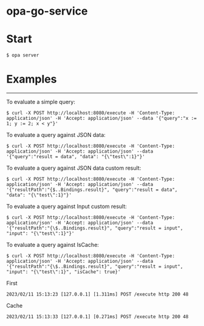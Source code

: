 # opa-go-service

# Start
    $ opa server

# Examples
--------

To evaluate a simple query:

    $ curl -X POST http://localhost:8080/execute -H 'Content-Type: application/json' -H 'Accept: application/json' --data '{"query":"x := 1; y := 2; x < y"}'

To evaluate a query against JSON data:

    $ curl -X POST http://localhost:8080/execute -H 'Content-Type: application/json' -H 'Accept: application/json' --data '{"query":"result = data", "data": "{\"test\":1}"}'

To evaluate a query against JSON data custom result:

    $ curl -X POST http://localhost:8080/execute -H 'Content-Type: application/json' -H 'Accept: application/json' --data '{"resultPath":"{$..Bindings.result}", "query":"result = data", "data": "{\"test\":1}"}'

To evaluate a query against Input custom result:
    
    $ curl -X POST http://localhost:8080/execute -H 'Content-Type: application/json' -H 'Accept: application/json' --data '{"resultPath":"{\$..Bindings.result}", "query":"result = input", "input": "{\"test\":1}"}'

To evaluate a query against IsCache:
    
    $ curl -X POST http://localhost:8080/execute -H 'Content-Type: application/json' -H 'Accept: application/json' --data '{"resultPath":"{\$..Bindings.result}", "query":"result = input", "input": "{\"test\":1}", "isCache": true}'
 First
 
    2023/02/11 15:13:23 [127.0.0.1] [1.311ms] POST /execute http 200 48
 
 Cache
 
    2023/02/11 15:13:33 [127.0.0.1] [0.271ms] POST /execute http 200 48